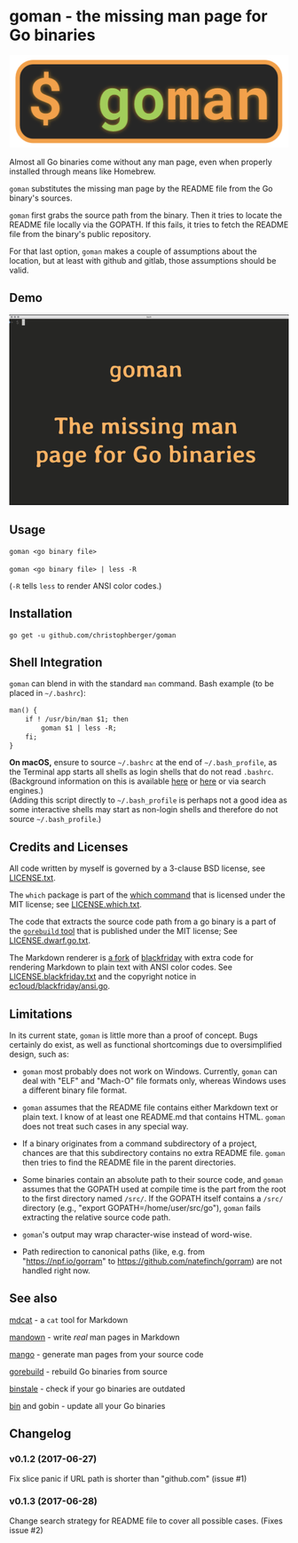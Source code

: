 # goman - the missing man page for Go binaries

![goman logo](goman.png)

Almost all Go binaries come without any man page, even when properly installed through means like Homebrew.

`goman` substitutes the missing man page by the README file from the Go binary's sources.

`goman` first grabs the source path from the binary. Then it tries to locate the README file locally via the GOPATH. If this fails, it tries to fetch the README file from the binary's public repository. 

For that last option, `goman` makes a couple of assumptions about the location, but at least with github and gitlab, those assumptions should be valid. 


## Demo

![goman demo](goman.gif)


## Usage

    goman <go binary file>

    goman <go binary file> | less -R

(`-R` tells `less` to render ANSI color codes.)


## Installation 

    go get -u github.com/christophberger/goman


## Shell Integration

`goman` can blend in with the standard `man` command. Bash example (to be placed in `~/.bashrc`):

```
man() { 
    if ! /usr/bin/man $1; then 
        goman $1 | less -R; 
    fi; 
}
```

**On macOS,** ensure to source `~/.bashrc` at the end of `~/.bash_profile`, as the Terminal app starts all shells as login shells that do not read `.bashrc`. (Background information on this is available [here](http://scriptingosx.com/2017/04/about-bash_profile-and-bashrc-on-macos/) or [here](https://unix.stackexchange.com/questions/119627/why-are-interactive-shells-on-osx-login-shells-by-default) or via search engines.)  
(Adding this script directly to `~/.bash_profile` is perhaps not a good idea as some interactive shells may start as non-login shells and therefore do not source `~/.bash_profile`.)


## Credits and Licenses

All code written by myself is governed by a 3-clause BSD license, see [LICENSE.txt](https://github.com/christophberger/goman/blob/master/LICENSE.txt).

The `which` package is part of the [which command](https://github.com/bfontaine/which) that is licensed under the MIT license; see [LICENSE.which.txt](https://github.com/christophberger/goman/blob/master/LICENSE.which.txt).

The code that extracts the source code path from a go binary is a part of the [`gorebuild` tool](https://github.com/FiloSottile/gorebuild) that is published under the MIT license; See [LICENSE.dwarf.go.txt](https://github.com/christophberger/goman/blob/master/LICENSE.dwarf.go.txt).

The Markdown renderer is [a fork](https://github.com/ec1oud/blackfriday) of [blackfriday](https://github.com/russross/blackfriday) with extra code for rendering Markdown to plain text with ANSI color codes. See [LICENSE.blackfriday.txt](https://github.com/christophberger/goman/blob/master/LICENSE.blackfriday.txt) and the copyright notice in [ec1oud/blackfriday/ansi.go](https://github.com/christophberger/goman/blob/master/vendor/github.com/ec1oud/blackfriday/ansi.go).


## Limitations

In its current state, `goman` is little more than a proof of concept. Bugs certainly do exist, as well as functional shortcomings due to oversimplified design, such as:

* `goman` most probably does not work on Windows. Currently, `goman` can deal with "ELF" and "Mach-O" file formats only, whereas Windows uses a different binary file format.

* `goman` assumes that the README file contains either Markdown text or plain text. I know of at least one README.md that contains HTML. `goman` does not treat such cases in any special way.

* If a binary originates from a command subdirectory of a project, chances are that this subdirectory contains no extra README file. `goman` then tries to find the README file in the parent directories.

* Some binaries contain an absolute path to their source code, and `goman` assumes that the GOPATH used at compile time is the part from the root to the first directory named `/src/`. If the GOPATH itself contains a `/src/` directory (e.g., "export GOPATH=/home/user/src/go"), `goman` fails extracting the relative source code path.

* `goman`'s output may wrap character-wise instead of word-wise.

* Path redirection to canonical paths (like, e.g. from "https://npf.io/gorram" to https://github.com/natefinch/gorram) are not handled right now.


## See also

[mdcat](https://github.com/ec1oud/mdcat) - a `cat` tool for Markdown

[mandown](https://github.com/driusan/mandown) - write *real* man pages in Markdown

[mango](https://github.com/slyrz/mango) - generate man pages from your source code

[gorebuild](https://github.com/FiloSottile/gorebuild) - rebuild Go binaries from source

[binstale](https://github.com/shurcooL/binstale) - check if your go binaries are outdated

[bin](https://github.com/rjeczalik/bin) and gobin - update all your Go binaries

## Changelog

### v0.1.2 (2017-06-27)

Fix slice panic if URL path is shorter than "github.com" (issue #1)

### v0.1.3 (2017-06-28)

Change search strategy for README file to cover all possible cases. (Fixes issue #2)
